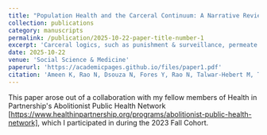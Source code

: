```yaml
---
title: "Population Health and the Carceral Continuum: A Narrative Review"
collection: publications
category: manuscripts
permalink: /publication/2025-10-22-paper-title-number-1
excerpt: 'Carceral logics, such as punishment & surveillance, permeate social systems. These include migration, state benefits distribution, public education, and more. We review the literature examining carcerality as a community health exposure'
date: 2025-10-22
venue: 'Social Science & Medicine'
paperurl: 'https://academicpages.github.io/files/paper1.pdf'
citation: 'Ameen K, Rao N, Dsouza N, Fores Y, Rao N, Talwar-Hebert M, Tan M, Walts Z. Population Health and the Carceral Continuum: A Narrative Review. Social Science & Medicine. 2025. DOI: 10.1016/j.socscimed.2025.118666'
---
```

This paper arose out of a collaboration with my fellow members of Health in Partnership's Abolitionist Public Health Network [https://www.healthinpartnership.org/programs/abolitionist-public-health-network], which I participated in during the 2023 Fall Cohort.
